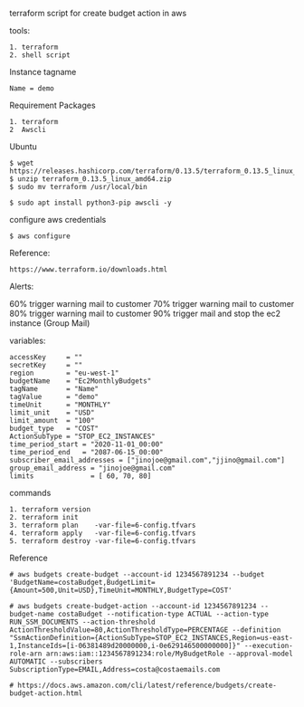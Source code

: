terraform script for create budget action in aws

tools:

    1. terraform
    2. shell script

Instance tagname

    Name = demo

Requirement Packages

    1. terraform
    2  Awscli

Ubuntu

    $ wget https://releases.hashicorp.com/terraform/0.13.5/terraform_0.13.5_linux_amd64.zip
    $ unzip terraform_0.13.5_linux_amd64.zip
    $ sudo mv terraform /usr/local/bin

    $ sudo apt install python3-pip awscli -y

configure aws credentials

    $ aws configure

Reference: 
        
    https://www.terraform.io/downloads.html

Alerts:

   60% trigger warning mail to customer
   70% trigger warning mail to customer
   80% trigger warning mail to customer
   90% trigger mail and stop the ec2 instance (Group  Mail)

variables:

    accessKey     = ""
    secretKey     = ""
    region        = "eu-west-1"
    budgetName    = "Ec2MonthlyBudgets"
    tagName       = "Name"
    tagValue      = "demo"
    timeUnit      = "MONTHLY"
    limit_unit    = "USD"
    limit_amount  = "100"
    budget_type   = "COST"
    ActionSubType = "STOP_EC2_INSTANCES"
    time_period_start = "2020-11-01_00:00"
    time_period_end   = "2087-06-15_00:00"
    subscriber_email_addresses = ["jinojoe@gmail.com","jjino@gmail.com"]
    group_email_address = "jinojoe@gmail.com"
    limits              = [ 60, 70, 80]

commands

    1. terraform version
    2. terraform init
    3. terraform plan    -var-file=6-config.tfvars
    4. terraform apply   -var-file=6-config.tfvars
    5. terraform destroy -var-file=6-config.tfvars


Reference

    # aws budgets create-budget --account-id 1234567891234 --budget 'BudgetName=costaBudget,BudgetLimit={Amount=500,Unit=USD},TimeUnit=MONTHLY,BudgetType=COST'
    
    # aws budgets create-budget-action --account-id 1234567891234 --budget-name costaBudget --notification-type ACTUAL --action-type RUN_SSM_DOCUMENTS --action-threshold ActionThresholdValue=80,ActionThresholdType=PERCENTAGE --definition "SsmActionDefinition={ActionSubType=STOP_EC2_INSTANCES,Region=us-east-1,InstanceIds=[i-06381489d20000000,i-0e629146500000000]}" --execution-role-arn arn:aws:iam::1234567891234:role/MyBudgetRole --approval-model AUTOMATIC --subscribers SubscriptionType=EMAIL,Address=costa@costaemails.com 
    
    # https://docs.aws.amazon.com/cli/latest/reference/budgets/create-budget-action.html